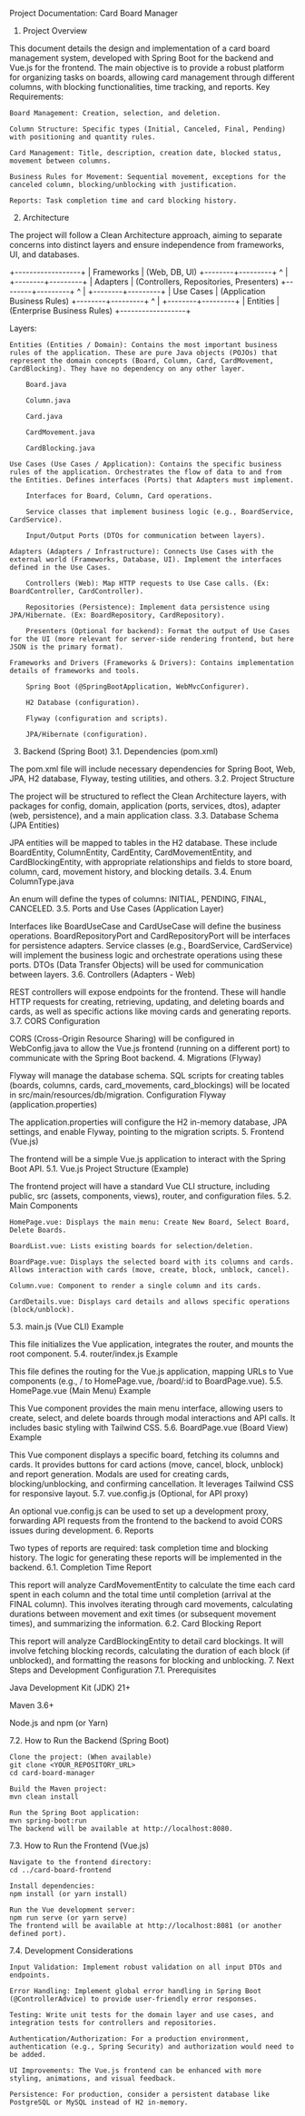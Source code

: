 Project Documentation: Card Board Manager
1. Project Overview

This document details the design and implementation of a card board management system, developed with Spring Boot for the backend and Vue.js for the frontend. The main objective is to provide a robust platform for organizing tasks on boards, allowing card management through different columns, with blocking functionalities, time tracking, and reports.
Key Requirements:

    Board Management: Creation, selection, and deletion.

    Column Structure: Specific types (Initial, Canceled, Final, Pending) with positioning and quantity rules.

    Card Management: Title, description, creation date, blocked status, movement between columns.

    Business Rules for Movement: Sequential movement, exceptions for the canceled column, blocking/unblocking with justification.

    Reports: Task completion time and card blocking history.

2. Architecture

The project will follow a Clean Architecture approach, aiming to separate concerns into distinct layers and ensure independence from frameworks, UI, and databases.

+------------------+
|    Frameworks    |  (Web, DB, UI)
+--------+---------+
^
|
+--------+---------+
|    Adapters      |  (Controllers, Repositories, Presenters)
+--------+---------+
^
|
+--------+---------+
|   Use Cases      |  (Application Business Rules)
+--------+---------+
^
|
+--------+---------+
|   Entities       |  (Enterprise Business Rules)
+------------------+

Layers:

    Entities (Entities / Domain): Contains the most important business rules of the application. These are pure Java objects (POJOs) that represent the domain concepts (Board, Column, Card, CardMovement, CardBlocking). They have no dependency on any other layer.

        Board.java

        Column.java

        Card.java

        CardMovement.java

        CardBlocking.java

    Use Cases (Use Cases / Application): Contains the specific business rules of the application. Orchestrates the flow of data to and from the Entities. Defines interfaces (Ports) that Adapters must implement.

        Interfaces for Board, Column, Card operations.

        Service classes that implement business logic (e.g., BoardService, CardService).

        Input/Output Ports (DTOs for communication between layers).

    Adapters (Adapters / Infrastructure): Connects Use Cases with the external world (Frameworks, Database, UI). Implement the interfaces defined in the Use Cases.

        Controllers (Web): Map HTTP requests to Use Case calls. (Ex: BoardController, CardController).

        Repositories (Persistence): Implement data persistence using JPA/Hibernate. (Ex: BoardRepository, CardRepository).

        Presenters (Optional for backend): Format the output of Use Cases for the UI (more relevant for server-side rendering frontend, but here JSON is the primary format).

    Frameworks and Drivers (Frameworks & Drivers): Contains implementation details of frameworks and tools.

        Spring Boot (@SpringBootApplication, WebMvcConfigurer).

        H2 Database (configuration).

        Flyway (configuration and scripts).

        JPA/Hibernate (configuration).

3. Backend (Spring Boot)
   3.1. Dependencies (pom.xml)

The pom.xml file will include necessary dependencies for Spring Boot, Web, JPA, H2 database, Flyway, testing utilities, and others.
3.2. Project Structure

The project will be structured to reflect the Clean Architecture layers, with packages for config, domain, application (ports, services, dtos), adapter (web, persistence), and a main application class.
3.3. Database Schema (JPA Entities)

JPA entities will be mapped to tables in the H2 database. These include BoardEntity, ColumnEntity, CardEntity, CardMovementEntity, and CardBlockingEntity, with appropriate relationships and fields to store board, column, card, movement history, and blocking details.
3.4. Enum ColumnType.java

An enum will define the types of columns: INITIAL, PENDING, FINAL, CANCELED.
3.5. Ports and Use Cases (Application Layer)

Interfaces like BoardUseCase and CardUseCase will define the business operations. BoardRepositoryPort and CardRepositoryPort will be interfaces for persistence adapters. Service classes (e.g., BoardService, CardService) will implement the business logic and orchestrate operations using these ports. DTOs (Data Transfer Objects) will be used for communication between layers.
3.6. Controllers (Adapters - Web)

REST controllers will expose endpoints for the frontend. These will handle HTTP requests for creating, retrieving, updating, and deleting boards and cards, as well as specific actions like moving cards and generating reports.
3.7. CORS Configuration

CORS (Cross-Origin Resource Sharing) will be configured in WebConfig.java to allow the Vue.js frontend (running on a different port) to communicate with the Spring Boot backend.
4. Migrations (Flyway)

Flyway will manage the database schema. SQL scripts for creating tables (boards, columns, cards, card_movements, card_blockings) will be located in src/main/resources/db/migration.
Configuration Flyway (application.properties)

The application.properties will configure the H2 in-memory database, JPA settings, and enable Flyway, pointing to the migration scripts.
5. Frontend (Vue.js)

The frontend will be a simple Vue.js application to interact with the Spring Boot API.
5.1. Vue.js Project Structure (Example)

The frontend project will have a standard Vue CLI structure, including public, src (assets, components, views), router, and configuration files.
5.2. Main Components

    HomePage.vue: Displays the main menu: Create New Board, Select Board, Delete Boards.

    BoardList.vue: Lists existing boards for selection/deletion.

    BoardPage.vue: Displays the selected board with its columns and cards. Allows interaction with cards (move, create, block, unblock, cancel).

    Column.vue: Component to render a single column and its cards.

    CardDetails.vue: Displays card details and allows specific operations (block/unblock).

5.3. main.js (Vue CLI) Example

This file initializes the Vue application, integrates the router, and mounts the root component.
5.4. router/index.js Example

This file defines the routing for the Vue.js application, mapping URLs to Vue components (e.g., / to HomePage.vue, /board/:id to BoardPage.vue).
5.5. HomePage.vue (Main Menu) Example

This Vue component provides the main menu interface, allowing users to create, select, and delete boards through modal interactions and API calls. It includes basic styling with Tailwind CSS.
5.6. BoardPage.vue (Board View) Example

This Vue component displays a specific board, fetching its columns and cards. It provides buttons for card actions (move, cancel, block, unblock) and report generation. Modals are used for creating cards, blocking/unblocking, and confirming cancellation. It leverages Tailwind CSS for responsive layout.
5.7. vue.config.js (Optional, for API proxy)

An optional vue.config.js can be used to set up a development proxy, forwarding API requests from the frontend to the backend to avoid CORS issues during development.
6. Reports

Two types of reports are required: task completion time and blocking history. The logic for generating these reports will be implemented in the backend.
6.1. Completion Time Report

This report will analyze CardMovementEntity to calculate the time each card spent in each column and the total time until completion (arrival at the FINAL column). This involves iterating through card movements, calculating durations between movement and exit times (or subsequent movement times), and summarizing the information.
6.2. Card Blocking Report

This report will analyze CardBlockingEntity to detail card blockings. It will involve fetching blocking records, calculating the duration of each block (if unblocked), and formatting the reasons for blocking and unblocking.
7. Next Steps and Development Configuration
   7.1. Prerequisites

   Java Development Kit (JDK) 21+

   Maven 3.6+

   Node.js and npm (or Yarn)

7.2. How to Run the Backend (Spring Boot)

    Clone the project: (When available)
    git clone <YOUR_REPOSITORY_URL>
    cd card-board-manager

    Build the Maven project:
    mvn clean install

    Run the Spring Boot application:
    mvn spring-boot:run
    The backend will be available at http://localhost:8080.

7.3. How to Run the Frontend (Vue.js)

    Navigate to the frontend directory:
    cd ../card-board-frontend

    Install dependencies:
    npm install (or yarn install)

    Run the Vue development server:
    npm run serve (or yarn serve)
    The frontend will be available at http://localhost:8081 (or another defined port).

7.4. Development Considerations

    Input Validation: Implement robust validation on all input DTOs and endpoints.

    Error Handling: Implement global error handling in Spring Boot (@ControllerAdvice) to provide user-friendly error responses.

    Testing: Write unit tests for the domain layer and use cases, and integration tests for controllers and repositories.

    Authentication/Authorization: For a production environment, authentication (e.g., Spring Security) and authorization would need to be added.

    UI Improvements: The Vue.js frontend can be enhanced with more styling, animations, and visual feedback.

    Persistence: For production, consider a persistent database like PostgreSQL or MySQL instead of H2 in-memory.